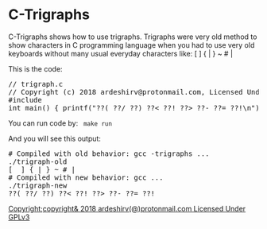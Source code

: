 # C-Trigraphs

C-Trigraphs shows how to use trigraphs. Trigraphs were very old method to show characters in C programming language when you had to use very old keyboards without many usual everyday characters like: [  ] { | } ~ # |

This is the code:
<pre>
// trigraph.c
// Copyright (c) 2018 ardeshirv@protonmail.com, Licensed Under GPLv3+
#include <stdio.h>
int main() { printf("??( ??/ ??) ??< ??! ??> ??- ??= ??!\n"); }
</pre>

You can run code by:
<code>
make run
</code>

And you will see this output:
<pre>
# Compiled with old behavior: gcc -trigraphs ...
./trigraph-old
[  ] { | } ~ # |
# Compiled with new behavior: gcc ...
./trigraph-new
??( ??/ ??) ??< ??! ??> ??- ??= ??!
</pre>

<a href="mailto:ardeshirv@protonmail.com" target="_blank">Copyright;copyright& 2018 ardeshirv(@)protonmail.com Licensed Under GPLv3</a>
